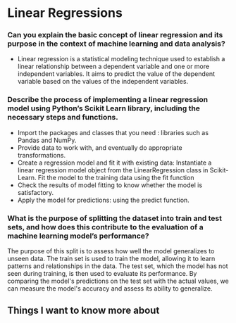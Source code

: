 # Linear Regressions

### Can you explain the basic concept of linear regression and its purpose in the context of machine learning and data analysis?
- Linear regression is a statistical modeling technique used to establish a linear relationship between a dependent variable and one or more independent variables. It aims to predict the value of the dependent variable based on the values of the independent variables.

### Describe the process of implementing a linear regression model using Python’s Scikit Learn library, including the necessary steps and functions.

- Import the packages and classes that you need : libraries such as Pandas and NumPy.
- Provide data to work with, and eventually do appropriate transformations.
- Create a regression model and fit it with existing data: Instantiate a linear regression model object from the LinearRegression class in Scikit-Learn. Fit the model to the training data using the fit function
- Check the results of model fitting to know whether the model is satisfactory.
- Apply the model for predictions: using the predict function.

### What is the purpose of splitting the dataset into train and test sets, and how does this contribute to the evaluation of a machine learning model’s performance?
The purpose of this split is to assess how well the model generalizes to unseen data. The train set is used to train the model, allowing it to learn patterns and relationships in the data. The test set, which the model has not seen during training, is then used to evaluate its performance. By comparing the model's predictions on the test set with the actual values, we can measure the model's accuracy and assess its ability to generalize.

## Things I want to know more about